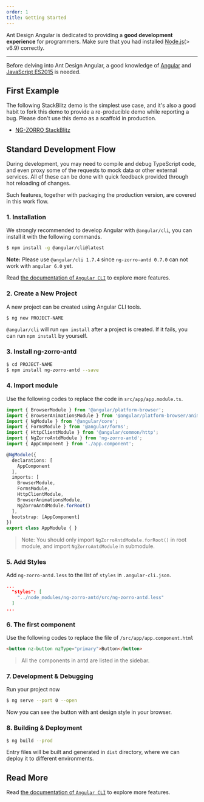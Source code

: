 ```yaml
---
order: 1
title: Getting Started
---
```


Ant Design Angular is dedicated to providing a **good development experience** for programmers. Make sure that you had installed [Node.js](https://nodejs.org/)(> v6.9) correctly.

---

Before delving into Ant Design Angular, a good knowledge of [Angular](https://angular.io/) and [JavaScript ES2015](http://babeljs.io/docs/learn-es2015/) is needed.

## First Example

The following StackBlitz demo is the simplest use case, and it's also a good habit to fork this demo to provide a re-producible demo while reporting a bug. Please don't use this demo as a scaffold in production.

- [NG-ZORRO StackBlitz](https://stackblitz.com/edit/ng-zorro-antd-setup?file=app%2Fapp.component.ts)

## Standard Development Flow

During development, you may need to compile and debug TypeScript code, and even proxy some of the requests to mock data or other external services. All of these can be done with quick feedback provided through hot reloading of changes.

Such features, together with packaging the production version, are covered in this work flow.

### 1. Installation

We strongly recommended to develop Angular with `@angular/cli`, you can install it with the following commands.

```bash
$ npm install -g @angular/cli@latest
```

**Note:** Please use `@angular/cli 1.7.4` since `ng-zorro-antd 0.7.0` can not work with `angular 6.0` yet.

Read [the documentation of `Angular CLI`](https://github.com/angular/angular-cli/wiki) to explore more features.


### 2. Create a New Project

A new project can be created using Angular CLI tools.

```bash
$ ng new PROJECT-NAME
```

`@angular/cli` will run `npm install` after a project is created. If it fails, you can run `npm install` by yourself.

### 3. Install ng-zorro-antd

```bash
$ cd PROJECT-NAME
$ npm install ng-zorro-antd --save
```

### 4. Import module

Use the following codes to replace the code in `src/app/app.module.ts`.

```typescript
import { BrowserModule } from '@angular/platform-browser';
import { BrowserAnimationsModule } from '@angular/platform-browser/animations';
import { NgModule } from '@angular/core';
import { FormsModule } from '@angular/forms';
import { HttpClientModule } from '@angular/common/http';
import { NgZorroAntdModule } from 'ng-zorro-antd';
import { AppComponent } from './app.component';

@NgModule({
  declarations: [
    AppComponent
  ],
  imports: [
    BrowserModule,
    FormsModule,
    HttpClientModule,
    BrowserAnimationsModule,
    NgZorroAntdModule.forRoot()
  ],
  bootstrap: [AppComponent]
})
export class AppModule { }

```

> Note: You should only import `NgZorroAntdModule.forRoot()` in root module, and import `NgZorroAntdModule` in submodule.


### 5. Add Styles

Add `ng-zorro-antd.less` to the list of `styles` in `.angular-cli.json`.


```json
...
  "styles": [
    "../node_modules/ng-zorro-antd/src/ng-zorro-antd.less"
  ]
...
```

### 6. The first component

Use the following codes to replace the file of `/src/app/app.component.html`

```html
<button nz-button nzType="primary">Button</button>
```


> All the components in antd are listed in the sidebar.

### 7. Development & Debugging

Run your project now

```bash
$ ng serve --port 0 --open
```

Now you can see the button with ant design style in your browser.

### 8. Building & Deployment

```bash
$ ng build --prod
```

Entry files will be built and generated in `dist` directory, where we can deploy it to different environments.


## Read More

Read [the documentation of `Angular CLI`](https://github.com/angular/angular-cli/wiki) to explore more features.
